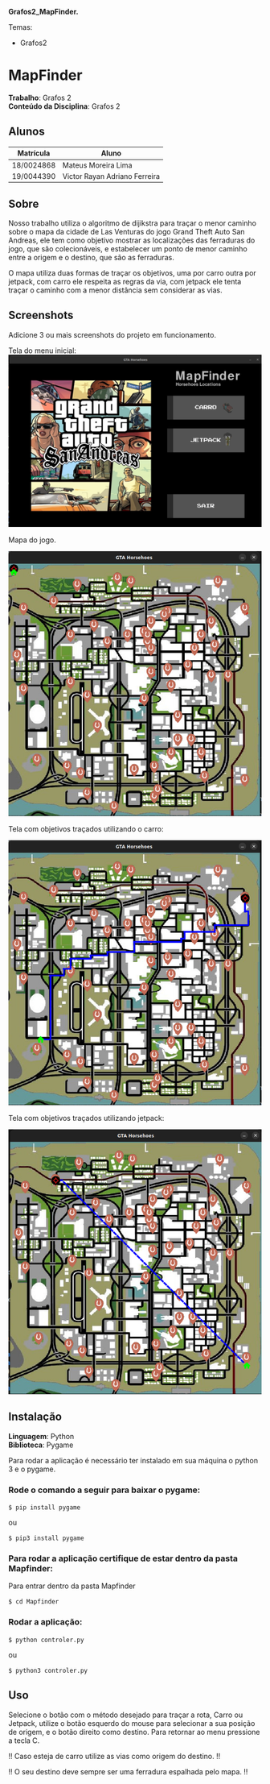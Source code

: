 **Grafos2_MapFinder.** 

Temas:
 - Grafos2

# MapFinder

**Trabalho**: Grafos 2<br>
**Conteúdo da Disciplina**: Grafos 2<br>

## Alunos
|Matrícula | Aluno |
| -- | -- |
| 18/0024868  |  Mateus Moreira Lima |
| 19/0044390  |  Victor Rayan Adriano Ferreira  |

## Sobre 
Nosso trabalho utiliza o algoritmo de dijikstra para traçar o menor caminho sobre o mapa da cidade de Las Venturas do jogo Grand Theft Auto San Andreas, ele tem como objetivo mostrar as localizações das ferraduras do jogo, que são colecionáveis, e estabelecer um ponto de menor caminho entre a origem e o destino, que são as ferraduras.

O mapa utiliza duas formas de traçar os objetivos, uma por carro outra por jetpack, com carro ele respeita as regras da via, com jetpack ele tenta traçar o caminho com a menor distância sem considerar as vias.

## Screenshots
Adicione 3 ou mais screenshots do projeto em funcionamento.

Tela do menu inicial:
![Tela menu inicial](./assets/menuInicial.png)

Mapa do jogo.

![Mapa do jogo](./assets/mapaJogo.png)

Tela com objetivos traçados utilizando o carro:

![Mapa com carro](./assets/mapaJogoCarro.png)

Tela com objetivos traçados utilizando jetpack:

![Mapa com jetpack](./assets/mapaJogoJetpack.png)


## Instalação 
**Linguagem**: Python<br>
**Biblioteca**: Pygame<br>

Para rodar a aplicação é necessário ter instalado em sua máquina o python 3 e o pygame.

### Rode o comando a seguir para baixar o pygame:
```
$ pip install pygame
```
ou
```
$ pip3 install pygame
```

### Para rodar a aplicação certifique de estar dentro da pasta Mapfinder:

Para entrar dentro da pasta Mapfinder

```
$ cd Mapfinder
```

### Rodar a aplicação:
```
$ python controler.py
```
ou
```
$ python3 controler.py
```


## Uso 
Selecione o botão com o método desejado para traçar a rota, Carro ou Jetpack, utilize o botão esquerdo do mouse para selecionar a sua posição de origem, e o botão direito como destino. Para retornar ao menu pressione a tecla C.

!! Caso esteja de carro utilize as vias como origem do destino. !!

!! O seu destino deve sempre ser uma ferradura espalhada pelo mapa. !!



